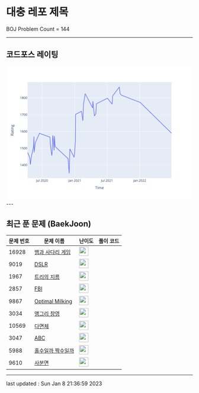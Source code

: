 # 대충 레포 제목

BOJ Problem Count = 144

---

## 코드포스 레이팅
[![Rating Graph](./cfStats.svg)](https://github.com/ingyu1008/Algorithm-Problem-Solving/blob/master/cfStats.html)---

## 최근 푼 문제 (BaekJoon)
| 문제 번호 | 문제 이름 | 난이도 | 풀이 코드 |
| --- | --- | --- | --- |
| 16928 | [뱀과 사다리 게임](https://www.acmicpc.net/problem/16928) | <img height="25px" width="25px=" src="https://static.solved.ac/tier_small/11.svg"/> |  |
| 9019 | [DSLR](https://www.acmicpc.net/problem/9019) | <img height="25px" width="25px=" src="https://static.solved.ac/tier_small/12.svg"/> |  |
| 1967 | [트리의 지름](https://www.acmicpc.net/problem/1967) | <img height="25px" width="25px=" src="https://static.solved.ac/tier_small/12.svg"/> |  |
| 2857 | [FBI](https://www.acmicpc.net/problem/2857) | <img height="25px" width="25px=" src="https://static.solved.ac/tier_small/3.svg"/> |  |
| 9867 | [Optimal Milking](https://www.acmicpc.net/problem/9867) | <img height="25px" width="25px=" src="https://static.solved.ac/tier_small/19.svg"/> |  |
| 3034 | [앵그리 창영](https://www.acmicpc.net/problem/3034) | <img height="25px" width="25px=" src="https://static.solved.ac/tier_small/3.svg"/> |  |
| 10569 | [다면체](https://www.acmicpc.net/problem/10569) | <img height="25px" width="25px=" src="https://static.solved.ac/tier_small/3.svg"/> |  |
| 3047 | [ABC](https://www.acmicpc.net/problem/3047) | <img height="25px" width="25px=" src="https://static.solved.ac/tier_small/3.svg"/> |  |
| 5988 | [홀수일까 짝수일까](https://www.acmicpc.net/problem/5988) | <img height="25px" width="25px=" src="https://static.solved.ac/tier_small/3.svg"/> |  |
| 9610 | [사분면](https://www.acmicpc.net/problem/9610) | <img height="25px" width="25px=" src="https://static.solved.ac/tier_small/3.svg"/> |  |


---

last updated : Sun Jan  8 21:36:59 2023

